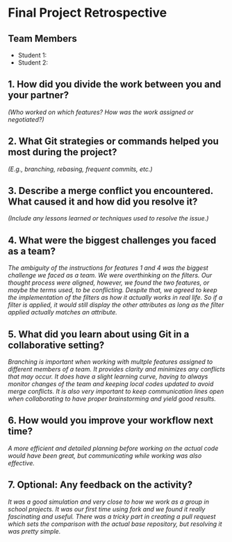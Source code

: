 # Final Project Retrospective

## Team Members
- Student 1:
- Student 2:

## 1. How did you divide the work between you and your partner?
_(Who worked on which features? How was the work assigned or negotiated?)_

## 2. What Git strategies or commands helped you most during the project?
_(E.g., branching, rebasing, frequent commits, etc.)_

## 3. Describe a merge conflict you encountered. What caused it and how did you resolve it?
_(Include any lessons learned or techniques used to resolve the issue.)_

## 4. What were the biggest challenges you faced as a team?
_The ambiguity of the instructions for features 1 and 4 was the biggest challenge we faced as a team. We were overthinking on the filters. Our thought process were aligned, however, we found the two features, or maybe the terms used, to be conflicting. Despite that, we agreed to keep the implementation of the filters as how it actually works in real life. So if a filter is applied, it would still display the other attributes as long as the filter applied actually matches an attribute._

## 5. What did you learn about using Git in a collaborative setting?
_Branching is important when working with multple features assigned to different members of a team. It provides clarity and minimizes any conflicts that may occur. It does have a slight learning curve, having to always monitor changes of the team and keeping local codes updated to avoid merge conflicts. It is also very important to keep communication lines open when collaborating to have proper brainstorming and yield good results._

## 6. How would you improve your workflow next time?
_A more efficient and detailed planning before working on the actual code would have been great, but communicating while working was also effective._

## 7. Optional: Any feedback on the activity?
_It was a good simulation and very close to how we work as a group in school projects. It was our first time using fork and we found it really fascinating and useful. There was a tricky part in creating a pull request which sets the comparison with the actual base repository, but resolving it was pretty simple._
